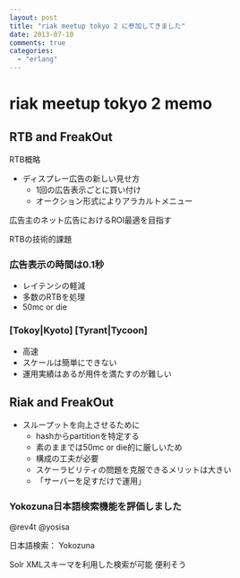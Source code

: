 ```yaml
---
layout: post
title: "riak meetup tokyo 2 に参加してきました"
date: 2013-07-10
comments: true
categories:
  - "erlang"
---
```


# riak meetup tokyo 2 memo

## RTB and FreakOut

RTB概略

* ディスプレー広告の新しい見せ方
  * 1回の広告表示ごとに買い付け
  * オークション形式によりアラカルトメニュー

広告主のネット広告におけるROI最適を目指す

RTBの技術的課題

### 広告表示の時間は0.1秒

* レイテンシの軽減
* 多数のRTBを処理
* 50mc or die

### [Tokoy|Kyoto] [Tyrant|Tycoon]

* 高速
* スケールは簡単にできない
* 運用実績はあるが用件を満たすのが難しい

## Riak and FreakOut

* スループットを向上させるために
  * hashからpartitionを特定する
  * 素のままでは50mc or die的に厳しいため
  * 構成の工夫が必要
  * スケーラビリティの問題を克服できるメリットは大きい
  * 「サーバーを足すだけで運用」

### Yokozuna日本語検索機能を評価しました

@rev4t @yosisa

日本語検索： Yokozuna

Solr XMLスキーマを利用した検索が可能
便利そう
